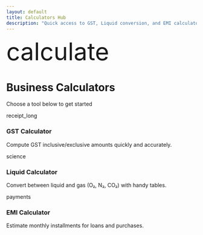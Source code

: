```yaml
---
layout: default
title: Calculators Hub
description: "Quick access to GST, Liquid conversion, and EMI calculators."
---
```


<div class="mui-hero mui-hero--bleed">
  <div class="mui-hero-content">
    <div class="mui-hero-icon">
      <span class="material-icons" style="font-size: 4rem;">calculate</span>
    </div>
    <h1 class="mui-hero-title">Business Calculators</h1>
    <p class="mui-hero-subtitle">Choose a tool below to get started</p>
  </div>
</div>

<div class="mui-features">
  <div class="mui-features-grid">
    <a href="/Calc/GST/" class="mui-feature-card" style="text-decoration:none;">
      <span class="material-icons mui-feature-icon">receipt_long</span>
      <h3>GST Calculator</h3>
      <p>Compute GST inclusive/exclusive amounts quickly and accurately.</p>
    </a>
    <a href="/Calc/LIQ/" class="mui-feature-card" style="text-decoration:none;">
      <span class="material-icons mui-feature-icon">science</span>
      <h3>Liquid Calculator</h3>
      <p>Convert between liquid and gas (O₂, N₂, CO₂) with handy tables.</p>
    </a>
    <a href="/Calc/EMI/" class="mui-feature-card" style="text-decoration:none;">
      <span class="material-icons mui-feature-icon">payments</span>
      <h3>EMI Calculator</h3>
      <p>Estimate monthly installments for loans and purchases.</p>
    </a>
  </div>
</div>
